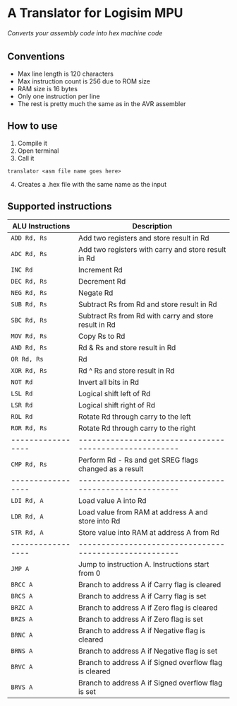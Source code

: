 # A Translator for Logisim MPU
###### Converts your assembly code into hex machine code

## Conventions
* Max line length is 120 characters
* Max instruction count is 256 due to ROM size
* RAM size is 16 bytes
* Only one instruction per line
* The rest is pretty much the same as in the AVR assembler
## How to use
1. Compile it
2. Open terminal
3. Call it
```
translator <asm file name goes here>
```
4. Creates a .hex file with the same name as the input
## Supported instructions

| ALU Instructions  | Description                                            |
| ----------------- | ------------------------------------------------------ |
| ```ADD Rd, Rs```  | Add two registers and store result in Rd               |
| ```ADC Rd, Rs```  | Add two registers with carry and store result in Rd    |
| ```INC Rd```      | Increment Rd                                           |
| ```DEC Rd, Rs```  | Decrement Rd                                           |
| ```NEG Rd, Rs```  | Negate Rd                                              |
| ```SUB Rd, Rs```  | Subtract Rs from Rd and store result in Rd             |
| ```SBC Rd, Rs```  | Subtract Rs from Rd with carry and store result in Rd  |
| ```MOV Rd, Rs```  | Copy Rs to Rd                                          |
| ```AND Rd, Rs```  | Rd & Rs and store result in Rd                         |
| ```OR Rd, Rs```   | Rd | Rs and store result in Rd                         |
| ```XOR Rd, Rs```  | Rd ^ Rs and store result in Rd                         |
| ```NOT Rd```      | Invert all bits in Rd                                  |
| ```LSL Rd```      | Logical shift left of Rd                               |
| ```LSR Rd```      | Logical shift right of Rd                              |
| ```ROL Rd```      | Rotate Rd through carry to the left                    |
| ```ROR Rd, Rs```  | Rotate Rd through carry to the right                   |
| ----------------- | ------------------------------------------------------ |
| ```CMP Rd, Rs ``` | Perform Rd - Rs and get SREG flags changed as a result |
| ----------------- | ------------------------------------------------------ |
| ```LDI Rd, A ```  | Load value A into Rd                                   |
| ```LDR Rd, A```   | Load value from RAM at address A and store into Rd     |
| ```STR Rd, A```   | Store value into RAM at address A from Rd              |
| ----------------- | ------------------------------------------------------ |
| ```JMP A```       | Jump to instruction A. Instructions start from 0       |
| ```BRCC A```      | Branch to address A if Carry flag is cleared           |
| ```BRCS A```      | Branch to address A if Carry flag is set               |
| ```BRZC A```      | Branch to address A if Zero flag is cleared            |
| ```BRZS A```      | Branch to address A if Zero flag is set                |
| ```BRNC A```      | Branch to address A if Negative flag is cleared        |
| ```BRNS A```      | Branch to address A if Negative flag is set            |
| ```BRVC A```      | Branch to address A if Signed overflow flag is cleared |
| ```BRVS A```      | Branch to address A if Signed overflow flag is set     |
